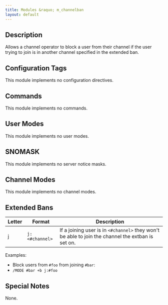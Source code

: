 ```yaml
---
title: Modules &raquo; m_channelban
layout: default
---
```


## Description

Allows a channel operator to block a user from their channel if the user trying to join is in another channel specified
in the extended ban.

## Configuration Tags

This module implements no configuration directives.

## Commands

This module implements no commands.

## User Modes

This module implements no user modes.

## SNOMASK

This module implements no server notice masks.

## Channel Modes

This module implements no channel modes.

## Extended Bans

Letter | Format | Description
------ | ------ | -----------
j | `j:<#channel>` | If a joining user is in `<#channel>` they won't be able to join the channel the extban is set on.

Examples:

* Block users from `#foo` from joining `#bar`:
 * `/MODE #bar +b j:#foo`

## Special Notes

None.

